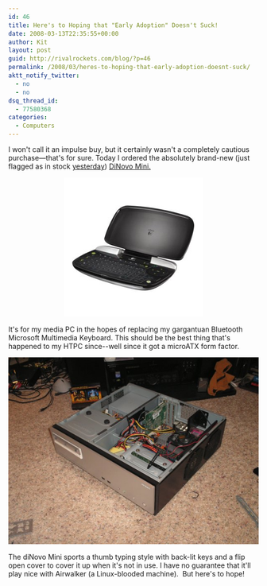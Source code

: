 ```yaml
---
id: 46
title: Here's to Hoping that "Early Adoption" Doesn't Suck!
date: 2008-03-13T22:35:55+00:00
author: Kit
layout: post
guid: http://rivalrockets.com/blog/?p=46
permalink: /2008/03/heres-to-hoping-that-early-adoption-doesnt-suck/
aktt_notify_twitter:
  - no
  - no
dsq_thread_id:
  - 77580368
categories:
  - Computers
---
```

I won't call it an impulse buy, but it certainly wasn't a completely cautious purchase—that's for sure. Today I ordered the absolutely brand-new (just flagged as in stock <a href="http://www.amazon.com/Logitech-920-000594-diNovo-Mini/dp/B0011FOOI2/ref=pd_bbs_sr_1?ie=UTF8&s=electronics&qid=1205465167&sr=8-1" target="_blank">yesterday</a>)  <a href="http://www.logitech.com/index.cfm/keyboards/keyboard/devices/3848&cl=us,en" target="_blank">DiNovo Mini.</a>

<p align="center">
  <img src="/content/2008/03/41-ljcrkjl_aa280_.jpg" alt="New toy." />
</p>

<p align="left">
  It's for my media PC in the hopes of replacing my gargantuan Bluetooth Microsoft Multimedia Keyboard. This should be the best thing that's happened to my HTPC since--well since it got a microATX form factor.
</p>

<p align="center">
  <a title="Airwalker's microATX case" rel="attachment wp-att-48"><img src="/content/2008/03/airwalker_build.jpg" alt="Airwalker's microATX case" /></a>
</p>

<p align="left">
  The diNovo Mini sports a thumb typing style with back-lit keys and a flip open cover to cover it up when it's not in use. I have no guarantee that it'll play nice with Airwalker (a Linux-blooded machine).  But here's to hope!
</p>